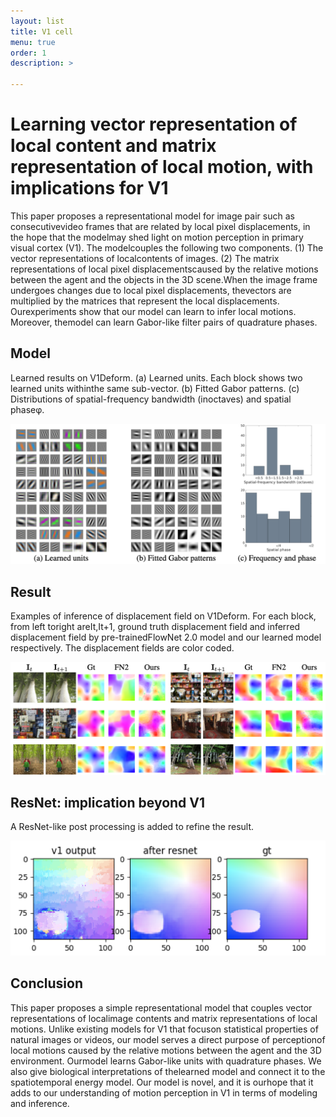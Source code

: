 ```yaml
---
layout: list
title: V1 cell
menu: true
order: 1
description: >

---
```


# Learning vector representation of local content and matrix representation of local motion, with implications for V1

This paper proposes a representational model for image pair such as consecutivevideo frames that are related by local pixel displacements, in the hope that the modelmay shed light on motion perception in primary visual cortex (V1). The modelcouples the following two components. (1) The vector representations of localcontents of images. (2) The matrix representations of local pixel displacementscaused by the relative motions between the agent and the objects in the 3D scene.When the image frame undergoes changes due to local pixel displacements, thevectors are multiplied by the matrices that represent the local displacements. Ourexperiments show that our model can learn to infer local motions. Moreover, themodel can learn Gabor-like filter pairs of quadrature phases.

## Model

Learned results on V1Deform. (a) Learned units. Each block shows two learned units withinthe same sub-vector. (b) Fitted Gabor patterns. (c) Distributions of spatial-frequency bandwidth (inoctaves) and spatial phaseφ.

![image-20191012001032447](/assets/img/v1-1.png)

## Result

Examples of inference of displacement field on V1Deform. For each block, from left toright areIt,It+1, ground truth displacement field and inferred displacement field by pre-trainedFlowNet 2.0 model and our learned model respectively. The displacement fields are color coded.

![image-20191012000840346](/assets/img/v1-2.png)

## ResNet: implication beyond V1 

A ResNet-like post processing is added to refine the result. 

![image-20191012000631791](/assets/img/v1-3.png)

## Conclusion

This paper proposes a simple representational model that couples vector representations of localimage contents and matrix representations of local motions. Unlike existing models for V1 that focuson statistical properties of natural images or videos, our model serves a direct purpose of perceptionof local motions caused by the relative motions between the agent and the 3D environment. Ourmodel learns Gabor-like units with quadrature phases. We also give biological interpretations of thelearned model and connect it to the spatiotemporal energy model. Our model is novel, and it is ourhope that it adds to our understanding of motion perception in V1 in terms of modeling and inference.







[docs]: ../../docs/README.md

